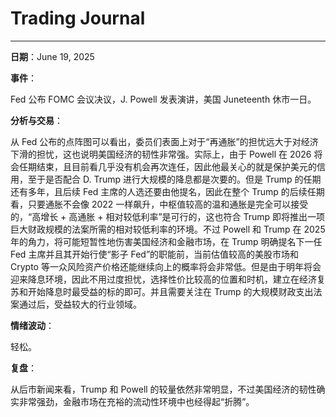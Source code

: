 # Trading Journal

---

**日期**：June 19, 2025

**事件**：

Fed 公布 FOMC 会议决议，J. Powell 发表演讲，美国 Juneteenth 休市一日。

**分析与交易**：

从 Fed 公布的点阵图可以看出，委员们表面上对于“再通胀”的担忧远大于对经济下滑的担忧，这也说明美国经济的韧性非常强。实际上，由于 Powell 在 2026 将会任期结束，且目前看几乎没有机会再次连任，因此他最关心的就是保护美元的信用，至于是否配合 D. Trump 进行大规模的降息都是次要的。但是 Trump 的任期还有多年，且后续 Fed 主席的人选还要由他提名，因此在整个 Trump 的后续任期看，只要通胀不会像 2022 一样飙升，中枢值较高的温和通胀是完全可以接受的，“高增长 + 高通胀 + 相对较低利率”是可行的，这也符合 Trump 即将推出一项巨大财政规模的法案所需的相对较低利率的环境。不过 Powell 和 Trump 在 2025 年的角力，将可能短暂性地伤害美国经济和金融市场，在 Trump 明确提名下一任 Fed 主席并且其开始行使“影子 Fed”的职能前，当前估值较高的美股市场和 Crypto 等一众风险资产价格还能继续向上的概率将会非常低。但是由于明年将会迎来降息环境，因此不用过度担忧，选择性价比较高的位置和时机，建立在经济复苏和开始降息时最受益的标的即可。并且需要关注在 Trump 的大规模财政支出法案通过后，受益较大的行业领域。

**情绪波动**：

轻松。

**复盘**：

从后市新闻来看，Trump 和 Powell 的较量依然非常明显，不过美国经济的韧性确实非常强劲，金融市场在充裕的流动性环境中也经得起“折腾”。
